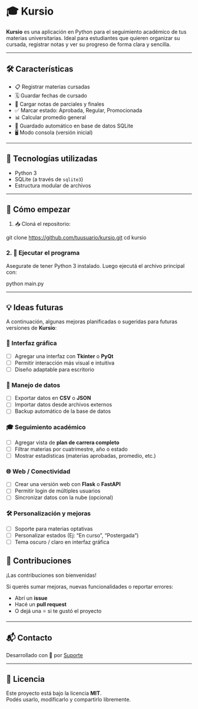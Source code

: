 # 🎓 Kursio

**Kursio** es una aplicación en Python para el seguimiento académico de tus materias universitarias. Ideal para estudiantes que quieren organizar su cursada, registrar notas y ver su progreso de forma clara y sencilla.

---

## 🛠️ Características

- 📋 Registrar materias cursadas
- 🗓️ Guardar fechas de cursado
- 🧮 Cargar notas de parciales y finales
- ✅ Marcar estado: Aprobada, Regular, Promocionada
- 📊 Calcular promedio general
- 💾 Guardado automático en base de datos SQLite
- 🖥️ Modo consola (versión inicial)

---

## 🧩 Tecnologías utilizadas

- Python 3
- SQLite (a través de `sqlite3`)
- Estructura modular de archivos

---

## 🚀 Cómo empezar

1. 📥 Cloná el repositorio:

git clone https://github.com/tuusuario/kursio.git
cd kursio

### 2. 🐍 Ejecutar el programa

Asegurate de tener Python 3 instalado. Luego ejecutá el archivo principal con:

python main.py

---

## 💡 Ideas futuras

A continuación, algunas mejoras planificadas o sugeridas para futuras versiones de **Kursio**:

### 🎨 Interfaz gráfica

- [ ] Agregar una interfaz con **Tkinter** o **PyQt**
- [ ] Permitir interacción más visual e intuitiva
- [ ] Diseño adaptable para escritorio

### 📁 Manejo de datos

- [ ] Exportar datos en **CSV** o **JSON**
- [ ] Importar datos desde archivos externos
- [ ] Backup automático de la base de datos

### 🎓 Seguimiento académico

- [ ] Agregar vista de **plan de carrera completo**
- [ ] Filtrar materias por cuatrimestre, año o estado
- [ ] Mostrar estadísticas (materias aprobadas, promedio, etc.)

### 🌐 Web / Conectividad

- [ ] Crear una versión web con **Flask** o **FastAPI**
- [ ] Permitir login de múltiples usuarios
- [ ] Sincronizar datos con la nube (opcional)

### 🛠️ Personalización y mejoras

- [ ] Soporte para materias optativas
- [ ] Personalizar estados (Ej: “En curso”, “Postergada”)
- [ ] Tema oscuro / claro en interfaz gráfica

## 🤝 Contribuciones

¡Las contribuciones son bienvenidas!

Si querés sumar mejoras, nuevas funcionalidades o reportar errores:

- Abrí un **issue**
- Hacé un **pull request**
- O dejá una ⭐ si te gustó el proyecto

---

## 📬 Contacto

Desarrollado con 💙 por [Suporte](https://github.com/UleashedBeast)

---

## 📄 Licencia

Este proyecto está bajo la licencia **MIT**.  
Podés usarlo, modificarlo y compartirlo libremente.
